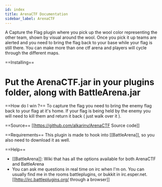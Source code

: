 ```yaml
---
id: index
title: ArenaCTF Documentation
sidebar_label: ArenaCTF
---
```


A Capture the Flag plugin where you pick up the wool color representing the other team, shown by visual around the wool. Once you pick it up teams are alerted and you need to bring the flag back to your base while your flag is still there. You can make more than one ctf arena and players will cycle through the different maps.

==Installing==

# Put the ArenaCTF.jar in your plugins folder, along with BattleArena.jar

==How do I win ?== To capture the flag you need to bring the enemy flag back to your flag at it's home. If your flag is being held by the enemy you will need to kill them and return it back ( just walk over it ).

==Source== [[<https://github.com/alkarinv/ArenaCTF> Source code]]

==Requirements== This plugin is made to hook into [[BattleArena]], so you also need to download it as well.

==Help==

- [[BattleArena]]: Wiki that has all the options available for both ArenaCTF and BattleArena
- You can ask me questions in real time on irc when I'm on. You can usually find me in the rooms battleplugins, or bukkit in irc.esper.net. [[<http://irc.battleplugins.org/> through a browser]]
